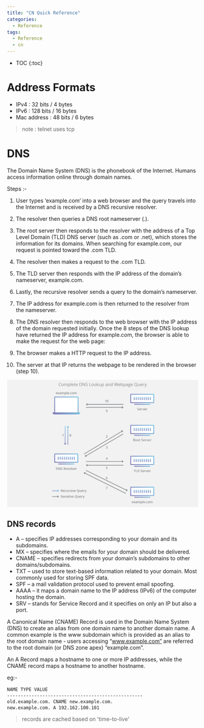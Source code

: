 ```yaml
---
title: "CN Quick Reference"
categories:
  - Reference
tags:
  - Reference
  - cn
---
```



- TOC
{:toc}


# Address Formats
- IPv4 : 32 bits / 4 bytes    
- IPv6 : 128 bits / 16 bytes    
- Mac address : 48 bits / 6 bytes

> note : telnet uses tcp


# DNS
The Domain Name System (DNS) is the phonebook of the Internet. Humans access information online through domain names.

Steps :-
1. User types ‘example.com’ into a web browser and the query travels into the Internet and is received by a DNS recursive resolver.
2. The resolver then queries a DNS root nameserver (.).
3. The root server then responds to the resolver with the address of a Top Level Domain (TLD) DNS server (such as .com or .net), which stores the information for its domains. When searching for example.com, our request is pointed toward the .com TLD.
4. The resolver then makes a request to the .com TLD.
5. The TLD server then responds with the IP address of the domain’s nameserver, example.com.
6. Lastly, the recursive resolver sends a query to the domain’s nameserver.
7. The IP address for example.com is then returned to the resolver from the nameserver.
8. The DNS resolver then responds to the web browser with the IP address of the domain requested initially.
Once the 8 steps of the DNS lookup have returned the IP address for example.com, the browser is able to make the request for the web page:

9. The browser makes a HTTP request to the IP address.
10. The server at that IP returns the webpage to be rendered in the browser (step 10).

![dns_steps](/assets/images/dns.webp)

## DNS records

- A – specifies IP addresses corresponding to your domain and its subdomains.
- MX – specifies where the emails for your domain should be delivered.
- CNAME – specifies redirects from your domain’s subdomains to other  domains/subdomains.
- TXT – used to store text-based information related to your domain.  Most commonly used for storing SPF data.
- SPF – a mail validation protocol used to prevent email spoofing.
- AAAA – it maps a domain name to the IP address (IPv6) of the  computer hosting the domain.
- SRV – stands for Service Record and it specifies on only an IP but also a port.


A Canonical Name (CNAME) Record is used in the Domain Name System (DNS) to create an alias from one domain name to another domain name. A common example is the www subdomain which is provided as an alias to the root domain name - users accessing “www.example.com” are referred to the root domain (or DNS zone apex) “example.com”.

An A Record maps a hostname to one or more IP addresses, while the CNAME record maps a hostname to another hostname.


eg:-
```
NAME TYPE VALUE
--------------------------------------------------
old.example.com. CNAME new.example.com.
new.example.com. A 192.162.100.101
```
> records are cached based on 'time-to-live' 